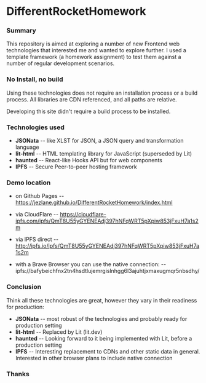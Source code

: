 # DifferentRocketHomework

### Summary
This repository is aimed at exploring a number of new Frontend web technologies that interested me and wanted to explore further. I used a template framework (a homework assignment) to test them against a number of regular development scenarios.

### No Install, no build
Using these technologies does not require an installation process or a build process. All libraries are CDN referenced, and all paths are relative. 

Developing this site didn't require a build process to be installed. 

### Technologies used
- **JSONata** -- like XLST for JSON, a JSON query and transformation language
- **lit-html** -- HTML templating library for JavaScript (superseded by Lit)
- **haunted** -- React-like Hooks API but for web components
- **IPFS** -- Secure Peer-to-peer hosting framework

### Demo location

- on Github Pages 
-- https://jezlane.github.io/DifferentRocketHomework/index.html
- via CloudFlare
-- https://cloudflare-ipfs.com/ipfs/QmT8U55yGYENEAdj397hNFqWRT5pXpiw853jFxuH7a1s2m
- via IPFS direct
-- http://ipfs.io/ipfs/QmT8U55yGYENEAdj397hNFqWRT5pXpiw853jFxuH7a1s2m

- with a Brave Browser you can use the native connection:
-- ipfs://bafybeichfnx2tn4hsdtlujemrgislnhgg6l3ajuhtjxmaxugmqr5nbsdhy/

### Conclusion
Think all these technologies are great, however they vary in their readiness for production:
- **JSONata** -- most robust of the technologies and probably ready for production setting
- **lit-html** -- Replaced by Lit (lit.dev)
- **haunted** -- Looking forward to it being implemented with Lit, before a production setting
- **IPFS** -- Interesting replacement to CDNs and other static data in general. Interested in other browser plans to include native connection

### Thanks
